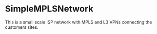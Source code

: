 # SimpleMPLSNetwork
This is a small scale ISP network with MPLS and L3 VPNs connecting the customers sites.
